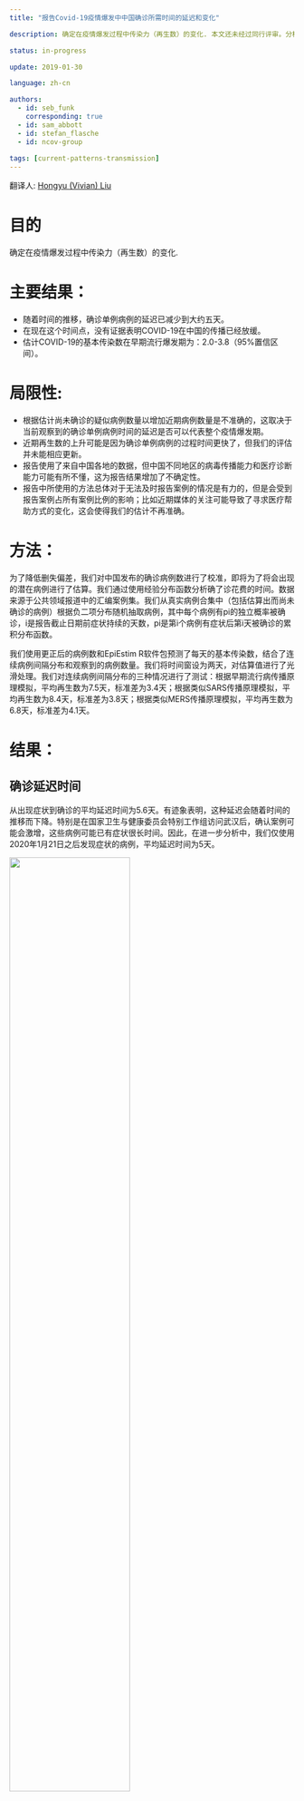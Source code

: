 ```yaml
---
title: "报告Covid-19疫情爆发中中国确诊所需时间的延迟和变化"

description: 确定在疫情爆发过程中传染力（再生数）的变化. 本文还未经过同行评审。分析内容将会根据最新数据进行更新。

status: in-progress

update: 2019-01-30

language: zh-cn

authors:
  - id: seb_funk
    corresponding: true
  - id: sam_abbott
  - id: stefan_flasche
  - id: ncov-group
  
tags: [current-patterns-transmission]
---
```


翻译人: <a href="https://www.linkedin.com/in/hongyu-vivian-liu-a41ab4194" target="_blank">Hongyu (Vivian) Liu</a>

目的
===

确定在疫情爆发过程中传染力（再生数）的变化.

主要结果：
============

-   随着时间的推移，确诊单例病例的延迟已减少到大约五天。
-   在现在这个时间点，没有证据表明COVID-19在中国的传播已经放缓。
-   估计COVID-19的基本传染数在早期流行爆发期为：2.0-3.8（95%置信区间）。

局限性:
===========

-	根据估计尚未确诊的疑似病例数量以增加近期病例数量是不准确的，这取决于当前观察到的确诊单例病例时间的延迟是否可以代表整个疫情爆发期。
-   近期再生数的上升可能是因为确诊单例病例的过程时间更快了，但我们的评估并未能相应更新。
-   报告使用了来自中国各地的数据，但中国不同地区的病毒传播能力和医疗诊断能力可能有所不懂，这为报告结果增加了不确定性。
-   报告中所使用的方法总体对于无法及时报告案例的情况是有力的，但是会受到报告案例占所有案例比例的影响；比如近期媒体的关注可能导致了寻求医疗帮助方式的变化，这会使得我们的估计不再准确。

方法：
=======

为了降低删失偏差，我们对中国发布的确诊病例数进行了校准，即将为了将会出现的潜在病例进行了估算。我们通过使用经验分布函数分析确了诊花费的时间。数据来源于公共领域报道中的汇编案例集。我们从真实病例合集中（包括估算出而尚未确诊的病例）根据负二项分布随机抽取病例，其中每个病例有pi的独立概率被确诊，i是报告截止日期前症状持续的天数，pi是第i个病例有症状后第i天被确诊的累积分布函数。

我们使用更正后的病例数和EpiEstim R软件包预测了每天的基本传染数，结合了连续病例间隔分布和观察到的病例数量。我们将时间窗设为两天，对估算值进行了光滑处理。我们对连续病例间隔分布的三种情况进行了测试：根据早期流行病传播原理模拟，平均再生数为7.5天，标准差为3.4天；根据类似SARS传播原理模拟，平均再生数为8.4天，标准差为3.8天；根据类似MERS传播原理模拟，平均再生数为6.8天，标准差为4.1天。

结果：
=======

确诊延迟时间
-------------------

从出现症状到确诊的平均延迟时间为5.6天。有迹象表明，这种延迟会随着时间的推移而下降。特别是在国家卫生与健康委员会特别工作组访问武汉后，确认案例可能会激增，这些病例可能已有症状很长时间。因此，在进一步分析中，我们仅使用2020年1月21日之后发现症状的病例，平均延迟时间为5天。

<img src="figures/delay-dist-over-time-1.png" width="65%" /> <br>
*图像1: 出现症状到确诊的延迟时间。每一个点代表一例有报道症状和确诊时间到病例。蓝色的线是通过LOESS平滑法构建的趋势线。我们在进一步分析中仅使用了虚线右边的点。*

根据发生症状到确诊的延迟时间计算确诊病例数量
--------------------------------------------------------------

症状出现后一天内的确诊率为10%、三天内为43%、5天内为64%。因此我们估计仍有大量积压病例将被确诊，但尚未报告。因此，请谨慎使用这些预测数据。如果在过去几天中症状到确诊的时间有所降低，我们将高估了实际案例数量。

<img src="figures/plot_time_cases-1.png" width="65%" />

<br> *图像2；x轴为出现症状的时间，y轴为确诊病例数量。红色线代表的数据来自于中国疾病预防控制中心随后的两份报告。黑色为我们预测的确诊病例数量。X轴的日期为报告中案例的调查截止日期。*

（随着时间变化的）再生数
--------------------------------

再生数会随着时间变化。我们可以看到通过使用不同的连续病例间隔分布假设所产生的差异。根据早期流行病传播原理的连续时间病例分布，我们预计了基本传染数，发现没有明显下降趋势，但最近似乎有所上升。这可能是因为从发现症状到确诊的延迟时间变化了的原因，尤其是如果某些案例比我们预计的确诊时间更接近当前。

<img src="figures/time_r-1.png" width="65%" /> <br> *图像3:x轴为时间，y轴为根据不同连续病例时间分布预测的再生数。灰色阴影区间表示总预测案例超过实际预测案例50%的时间区间；这些区域有着非常高的不确定性。*

参考文献
----------

1 Xu B, Gutierrez B, Hill S *et al.* Epidemiological Data from the
nCoV-2019 Outbreak: Early Descriptions from Publicly Available Data.
2020.

2 Cori A. *EpiEstim: Estimate time varying reproduction numbers from
epidemic curves*. 2019. <https://CRAN.R-project.org/package=EpiEstim>

3 R Core Team. *R: A language and environment for statistical
computing*. Vienna, Austria:: R Foundation for Statistical Computing
2019. <https://www.R-project.org/>

4 Cori A, Ferguson NM, Fraser C *et al.* A New Framework and Software to
Estimate Time-Varying Reproduction Numbers During Epidemics. *American
Journal of Epidemiology* 2013;**178**:1505–12.
doi:[10.1093/aje/kwt133](https://doi.org/10.1093/aje/kwt133)

5 Wallinga J, Teunis P. Different Epidemic Curves for Severe Acute
Respiratory Syndrome Reveal Similar Impacts of Control Measures.
*American Journal of Epidemiology* 2004;**160**:509–16.
doi:[10.1093/aje/kwh255](https://doi.org/10.1093/aje/kwh255)

6 Li Q, Guan X, Wu P *et al.* Early transmission dynamics in wuhan,
china, of novel coronavirus–infected pneumonia. *New England Journal of
Medicine*;**0**:null.
doi:[10.1056/NEJMoa2001316](https://doi.org/10.1056/NEJMoa2001316)

7 Lipsitch M. Transmission Dynamics and Control of Severe Acute
Respiratory Syndrome. *Science* 2003;**300**:1966–70.

8 Cauchemez S, Nouvellet P, Cori A *et al.* Unraveling the drivers of
mers-cov transmission. *Proceedings of the National Academy of Sciences*
2016;**113**:9081–6.
doi:[10.1073/pnas.1519235113](https://doi.org/10.1073/pnas.1519235113)

9 Wu P, Hao X, Lau EHY *et al.* Real-time tentative assessment of the
epidemiological characteristics of novel coronavirus infections in
wuhan, china, as at 22 january 2020. *Eurosurveillance* 2020;**25**.
doi:[https://doi.org/10.2807/1560-7917.ES.2020.25.3.2000044](https://doi.org/https://doi.org/10.2807/1560-7917.ES.2020.25.3.2000044)

10 Epidemic update and risk assessment of 2019 novel coronavirus. 27
january, 2020.
<http://www.chinacdc.cn/jkzt/crb/zl/szkb_11803/jszl_11811/202001/P020200127544648420736.pdf>

11 Epidemic update and risk assessment of 2019 novel coronavirus. 28
january, 2020.
<http://www.chinacdc.cn/yyrdgz/202001/P020200128523354919292.pdf>
